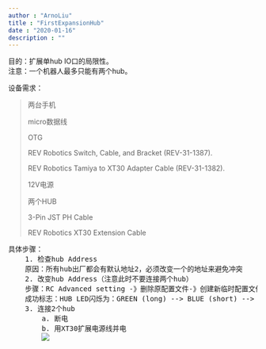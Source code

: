 ```yaml
---
author : "ArnoLiu"
title : "FirstExpansionHub"
date : "2020-01-16"
description : ""
---
```


目的：扩展单hub IO口的局限性。<br/>
注意：一个机器人最多只能有两个hub。

设备需求：
<blockquote>
两台手机	
	
micro数据线	
	
OTG	
	
REV Robotics Switch, Cable, and Bracket (REV-31-1387). 	
	
REV Robotics Tamiya to XT30 Adapter Cable (REV-31-1382). 	
	
12V电源	
	
两个HUB	
	
 3-Pin JST PH Cable 	
	
REV Robotics XT30 Extension Cable	
</blockquote>
<pre class="content">
具体步骤：
	1. 检查hub Address
	原因：所有hub出厂都会有默认地址2，必须改变一个的地址来避免冲突
	2. 改变hub Address（注意此时不要连接两个hub）
	步骤：RC Advanced setting -》删除原配置文件-》创建新临时配置文件并保存
	成功标志：HUB LED闪烁为：GREEN (long) --> BLUE (short) --> BLUE (short) 
	3. 连接2个hub
		a. 断电
		b. 用XT30扩展电源线并电
        <image src="../img/exc1.png"/>
  </pre>

	

